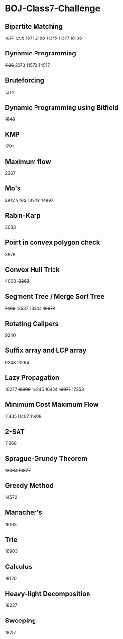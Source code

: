 # BOJ-Class7-Challenge

## Bipartite Matching
~~1017~~ 1298 1671 2188 11375 11377 18138

## Dynamic Programming
~~1126~~ 2673 11570 14517

## Bruteforcing
1214

## Dynamic Programming using Bitfield
~~1648~~

## KMP
~~1701~~

## Maximum flow
2367

## Mo's
2912 8462 13548 14897

## Rabin-Karp
3033

## Point in convex polygon check
3878

## Convex Hull Trick
4008 ~~13263~~

## Segment Tree / Merge Sort Tree
~~7469~~ 13537 13544 ~~16978~~

## Rotating Calipers
9240

## Suffix array and LCP array
9248 13264

## Lazy Propagation
10277 ~~10999~~ 14245 16404 ~~16975~~ 17353

## Minimum Cost Maximum Flow
11405 11407 11408

## 2-SAT
11668

## Sprague-Grundy Theorem
~~13034~~ ~~16877~~

## Greedy Method
14572

## Manacher's
16163

## Trie
16903

## Calculus
18120

## Heavy-light Decomposition
18227

## Sweeping
18251
